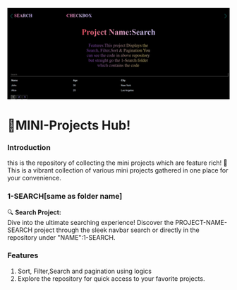 ![App Screenshot](public/bg.png)

# 🚀MINI-Projects Hub!

### Introduction

this is the repository of collecting the mini projects which are feature rich! 🎉 This is a vibrant collection of various mini projects gathered in one place for your convenience.

### 1-SEARCH[same as folder name]

🔍 **Search Project:**  
Dive into the ultimate searching experience! Discover the PROJECT-NAME-SEARCH project through the sleek navbar search or directly in the repository under "NAME":1-SEARCH.

### Features

1. Sort, Filter,Search and pagination using logics
2. Explore the repository for quick access to your favorite projects.

